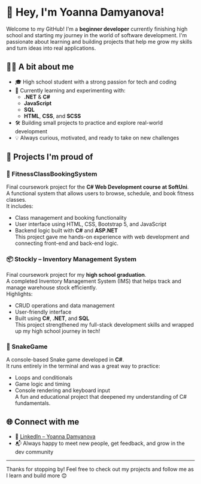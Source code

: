 # 👋 Hey, I'm Yoanna Damyanova!

Welcome to my GitHub! I'm a **beginner developer** currently finishing high school and starting my journey in the world of software development. I'm passionate about learning and building projects that help me grow my skills and turn ideas into real applications.

## 👩‍💻 A bit about me

- 🎓 High school student with a strong passion for tech and coding
- 🌱 Currently learning and experimenting with:
  - **.NET** & **C#**
  - **JavaScript**
  - **SQL**
  - **HTML**, **CSS**, and **SCSS**
- 🛠️ Building small projects to practice and explore real-world development
- 💡 Always curious, motivated, and ready to take on new challenges

## 📌 Projects I'm proud of

### 💪 FitnessClassBookingSystem
Final coursework project for the **C# Web Development course at SoftUni**.  
A functional system that allows users to browse, schedule, and book fitness classes.  
It includes:
- Class management and booking functionality
- User interface using HTML, CSS, Bootstrap 5, and JavaScript
- Backend logic built with **C#** and **ASP.NET**  
This project gave me hands-on experience with web development and connecting front-end and back-end logic.

### 📦 Stockly – Inventory Management System
Final coursework project for my **high school graduation**.  
A completed Inventory Management System (IMS) that helps track and manage warehouse stock efficiently.  
Highlights:
- CRUD operations and data management
- User-friendly interface
- Built using **C#**, **.NET**, and **SQL**  
This project strengthened my full-stack development skills and wrapped up my high school journey in tech!

### 🐍 SnakeGame
A console-based Snake game developed in **C#**.  
It runs entirely in the terminal and was a great way to practice:
- Loops and conditionals
- Game logic and timing
- Console rendering and keyboard input  
A fun and educational project that deepened my understanding of C# fundamentals.

## 🌐 Connect with me

- 🔗 [LinkedIn – Yoanna Damyanova](https://www.linkedin.com/in/yoanna-damyanova-6b4834267/)
- 📬 Always happy to meet new people, get feedback, and grow in the dev community

---

Thanks for stopping by! Feel free to check out my projects and follow me as I learn and build more 😊

<!--
**yoannaDamyanova/yoannaDamyanova** is a ✨ _special_ ✨ repository because its `README.md` (this file) appears on your GitHub profile.

Here are some ideas to get you started:

- 🔭 I’m currently working on ...
- 🌱 I’m currently learning ...
- 👯 I’m looking to collaborate on ...
- 🤔 I’m looking for help with ...
- 💬 Ask me about ...
- 📫 How to reach me: ...
- 😄 Pronouns: ...
- ⚡ Fun fact: ...
-->
